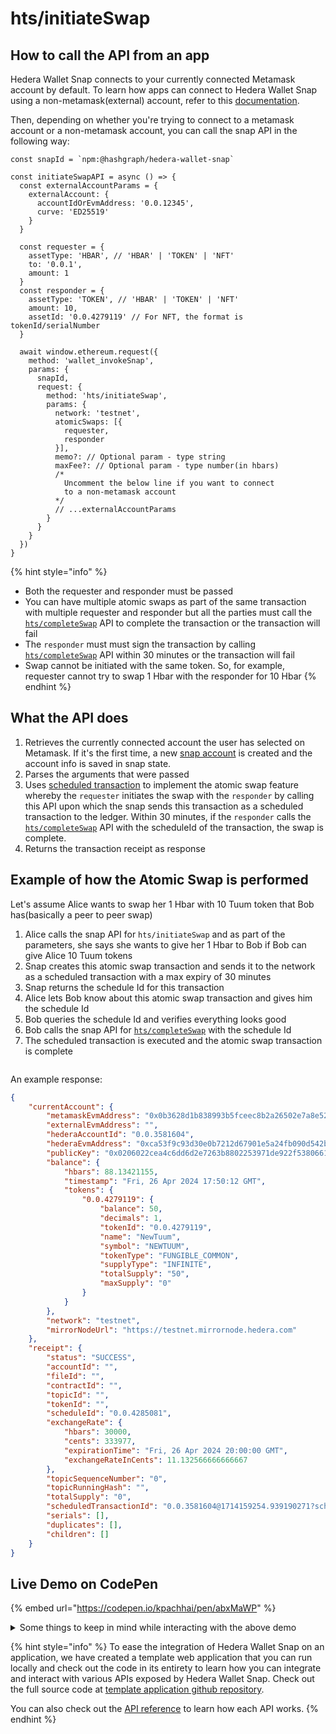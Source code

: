 # hts/initiateSwap

## How to call the API from an app

Hedera Wallet Snap connects to your currently connected Metamask account by default. To learn how apps can connect to Hedera Wallet Snap using a non-metamask(external) account, refer to this [documentation](../#connecting-to-a-non-metamask-external-account).&#x20;

Then, depending on whether you're trying to connect to a metamask account or a non-metamask account, you can call the snap API in the following way:

```tsx
const snapId = `npm:@hashgraph/hedera-wallet-snap`

const initiateSwapAPI = async () => {
  const externalAccountParams = {
    externalAccount: {
      accountIdOrEvmAddress: '0.0.12345',
      curve: 'ED25519'
    }
  }

  const requester = {
    assetType: 'HBAR', // 'HBAR' | 'TOKEN' | 'NFT'
    to: '0.0.1',
    amount: 1
  }
  const responder = {
    assetType: 'TOKEN', // 'HBAR' | 'TOKEN' | 'NFT'
    amount: 10,
    assetId: '0.0.4279119' // For NFT, the format is tokenId/serialNumber
  }

  await window.ethereum.request({
    method: 'wallet_invokeSnap',
    params: {
      snapId,
      request: {
        method: 'hts/initiateSwap',
        params: {
          network: 'testnet',
          atomicSwaps: [{
            requester,
            responder
          }],
          memo?: // Optional param - type string
          maxFee?: // Optional param - type number(in hbars)
          /* 
            Uncomment the below line if you want to connect 
            to a non-metamask account
          */
          // ...externalAccountParams
        }
      }
    }
  })
}
```

{% hint style="info" %}
* Both the requester and responder must be passed
* You can have multiple atomic swaps as part of the same transaction with multiple requester and responder but all the parties must call the [`hts/completeSwap`](hts-completeswap.md) API to complete the transaction or the transaction will fail
* The `responder` must must sign the transaction by calling [`hts/completeSwap`](hts-completeswap.md) API within 30 minutes or the transaction will fail
* Swap cannot be initiated with the same token. So, for example, requester cannot try to swap 1 Hbar with the responder for 10 Hbar
{% endhint %}

## What the API does

1. Retrieves the currently connected account the user has selected on Metamask. If it's the first time, a new [snap account](../../snap-account.md) is created and the account info is saved in snap state.
2. Parses the arguments that were passed
3. Uses [scheduled transaction](https://docs.hedera.com/hedera/sdks-and-apis/sdks/schedule-transaction/create-a-schedule-transaction) to implement the atomic swap feature whereby the `requester` initiates the swap with the `responder` by calling this API upon which the snap sends this transaction as a scheduled transaction to the ledger. Within 30 minutes, if the `responder` calls the [`hts/completeSwap`](hts-completeswap.md) API with the scheduleId of the transaction, the swap is complete.
4. Returns the transaction receipt as response

## Example of how the Atomic Swap is performed

Let's assume Alice wants to swap her 1 Hbar with 10 Tuum token that Bob has(basically a peer to peer swap)

1. Alice calls the snap API for `hts/initiateSwap` and as part of the parameters, she says she wants to give her 1 Hbar to Bob if Bob can give Alice 10 Tuum tokens
2. Snap creates this atomic swap transaction and sends it to the network as a scheduled transaction with a max expiry of 30 minutes
3. Snap returns the schedule Id for this transaction
4. Alice lets Bob know about this atomic swap transaction and gives him the schedule Id
5. Bob queries the schedule Id and verifies everything looks good
6. Bob calls the snap API for [`hts/completeSwap`](hts-completeswap.md) with the schedule Id
7. The scheduled transaction is executed and the atomic swap transaction is complete

<figure><img src="../../../.gitbook/assets/Untitled (3).png" alt=""><figcaption></figcaption></figure>

An example response:

```json
{
    "currentAccount": {
        "metamaskEvmAddress": "0x0b3628d1b838993b5fceec8b2a26502e7a8e5241",
        "externalEvmAddress": "",
        "hederaAccountId": "0.0.3581604",
        "hederaEvmAddress": "0xca53f9c93d30e0b7212d67901e5a24fb090d542b",
        "publicKey": "0x0206022cea4c6dd6d2e7263b8802253971de922f5380661d97cba82dee66f57ad6",
        "balance": {
            "hbars": 88.13421155,
            "timestamp": "Fri, 26 Apr 2024 17:50:12 GMT",
            "tokens": {
                "0.0.4279119": {
                    "balance": 50,
                    "decimals": 1,
                    "tokenId": "0.0.4279119",
                    "name": "NewTuum",
                    "symbol": "NEWTUUM",
                    "tokenType": "FUNGIBLE_COMMON",
                    "supplyType": "INFINITE",
                    "totalSupply": "50",
                    "maxSupply": "0"
                }
            }
        },
        "network": "testnet",
        "mirrorNodeUrl": "https://testnet.mirrornode.hedera.com"
    },
    "receipt": {
        "status": "SUCCESS",
        "accountId": "",
        "fileId": "",
        "contractId": "",
        "topicId": "",
        "tokenId": "",
        "scheduleId": "0.0.4285081",
        "exchangeRate": {
            "hbars": 30000,
            "cents": 333977,
            "expirationTime": "Fri, 26 Apr 2024 20:00:00 GMT",
            "exchangeRateInCents": 11.132566666666667
        },
        "topicSequenceNumber": "0",
        "topicRunningHash": "",
        "totalSupply": "0",
        "scheduledTransactionId": "0.0.3581604@1714159254.939190271?scheduled",
        "serials": [],
        "duplicates": [],
        "children": []
    }
}
```

## Live Demo on CodePen

{% embed url="https://codepen.io/kpachhai/pen/abxMaWP" %}

<details>

<summary>Some things to keep in mind while interacting with the above demo</summary>

* If you're getting any errors with the live demo, make sure you go through the [FAQs](../../../basics/faqs.md) section to learn about what you may be missing. You need to install [Metamask](https://metamask.io/) in your browser for the live demo to work

</details>

{% hint style="info" %}
To ease the integration of Hedera Wallet Snap on an application, we have created a template web application that you can run locally and check out the code in its entirety to learn how you can integrate and interact with various APIs exposed by Hedera Wallet Snap. Check out the full source code at [template application github repository](https://github.com/hashgraph/hedera-metamask-snaps/tree/main/packages/hedera-wallet-snap/packages/site).

You can also check out the [API reference](../) to learn how each API works.
{% endhint %}
